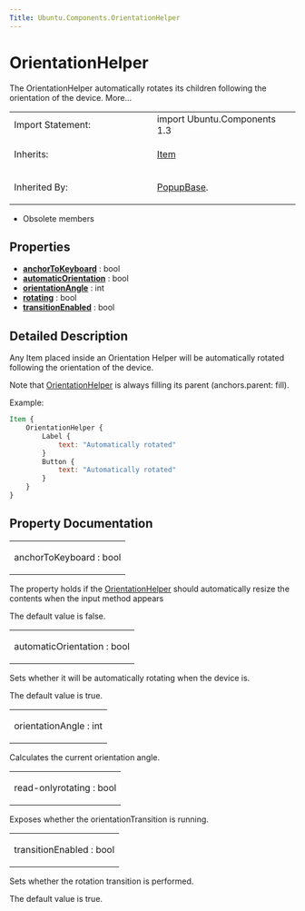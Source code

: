 ```yaml
---
Title: Ubuntu.Components.OrientationHelper
---
```

        
OrientationHelper
=================

<span class="subtitle"></span>
The OrientationHelper automatically rotates its children following the orientation of the device. More...

<table>
<colgroup>
<col width="50%" />
<col width="50%" />
</colgroup>
<tbody>
<tr class="odd">
<td>Import Statement:</td>
<td>import Ubuntu.Components 1.3</td>
</tr>
<tr class="even">
<td>Inherits:</td>
<td><p><a href="../sdk-14.10/QtQuick.Item.md">Item</a></p></td>
</tr>
<tr class="odd">
<td>Inherited By:</td>
<td><p><a href="Ubuntu.Components.Popups.PopupBase.md">PopupBase</a>.</p></td>
</tr>
</tbody>
</table>

-   Obsolete members

<span id="properties"></span>
Properties
----------

-   ****[anchorToKeyboard](#anchorToKeyboard-prop)**** : bool
-   ****[automaticOrientation](#automaticOrientation-prop)**** : bool
-   ****[orientationAngle](#orientationAngle-prop)**** : int
-   ****[rotating](#rotating-prop)**** : bool
-   ****[transitionEnabled](#transitionEnabled-prop)**** : bool

<span id="details"></span>
Detailed Description
--------------------

Any Item placed inside an Orientation Helper will be automatically rotated following the orientation of the device.

Note that [OrientationHelper](index.html) is always filling its parent (anchors.parent: fill).

Example:

``` qml
Item {
    OrientationHelper {
        Label {
            text: "Automatically rotated"
        }
        Button {
            text: "Automatically rotated"
        }
    }
}
```

Property Documentation
----------------------

<table>
<colgroup>
<col width="100%" />
</colgroup>
<tbody>
<tr class="odd">
<td><p><span id="anchorToKeyboard-prop"></span><span class="name">anchorToKeyboard</span> : <span class="type">bool</span></p></td>
</tr>
</tbody>
</table>

The property holds if the [OrientationHelper](index.html) should automatically resize the contents when the input method appears

The default value is false.

<table>
<colgroup>
<col width="100%" />
</colgroup>
<tbody>
<tr class="odd">
<td><p><span id="automaticOrientation-prop"></span><span class="name">automaticOrientation</span> : <span class="type">bool</span></p></td>
</tr>
</tbody>
</table>

Sets whether it will be automatically rotating when the device is.

The default value is true.

<table>
<colgroup>
<col width="100%" />
</colgroup>
<tbody>
<tr class="odd">
<td><p><span id="orientationAngle-prop"></span><span class="name">orientationAngle</span> : <span class="type">int</span></p></td>
</tr>
</tbody>
</table>

Calculates the current orientation angle.

<table>
<colgroup>
<col width="100%" />
</colgroup>
<tbody>
<tr class="odd">
<td><p><span id="rotating-prop"></span><span class="qmlreadonly">read-only</span><span class="name">rotating</span> : <span class="type">bool</span></p></td>
</tr>
</tbody>
</table>

Exposes whether the orientationTransition is running.

<table>
<colgroup>
<col width="100%" />
</colgroup>
<tbody>
<tr class="odd">
<td><p><span id="transitionEnabled-prop"></span><span class="name">transitionEnabled</span> : <span class="type">bool</span></p></td>
</tr>
</tbody>
</table>

Sets whether the rotation transition is performed.

The default value is true.

